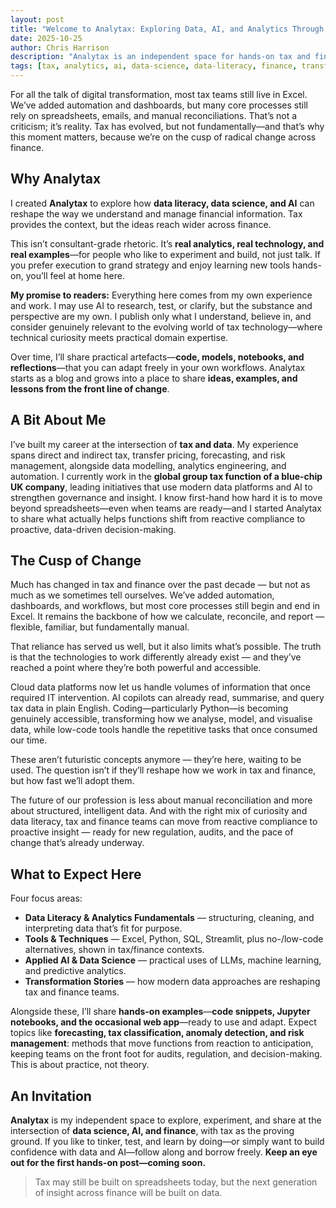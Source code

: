 ```yaml
---
layout: post
title: "Welcome to Analytax: Exploring Data, AI, and Analytics Through the Lens of Tax"
date: 2025-10-25
author: Chris Harrison
description: "Analytax is an independent space for hands-on tax and finance analytics—data literacy, data science, and AI—shared with code, notebooks, and practical examples."
tags: [tax, analytics, ai, data-science, data-literacy, finance, transformation]
---
```


For all the talk of digital transformation, most tax teams still live in Excel. We’ve added automation and dashboards, but many core processes still rely on spreadsheets, emails, and manual reconciliations. That’s not a criticism; it’s reality. Tax has evolved, but not fundamentally—and that’s why this moment matters, because we’re on the cusp of radical change across finance.

## Why Analytax

I created **Analytax** to explore how **data literacy, data science, and AI** can reshape the way we understand and manage financial information. Tax provides the context, but the ideas reach wider across finance.

This isn’t consultant-grade rhetoric. It’s **real analytics, real technology, and real examples**—for people who like to experiment and build, not just talk. If you prefer execution to grand strategy and enjoy learning new tools hands-on, you’ll feel at home here.

**My promise to readers:** Everything here comes from my own experience and work. I may use AI to research, test, or clarify, but the substance and perspective are my own. I publish only what I understand, believe in, and consider genuinely relevant to the evolving world of tax technology—where technical curiosity meets practical domain expertise.

Over time, I’ll share practical artefacts—**code, models, notebooks, and reflections**—that you can adapt freely in your own workflows. Analytax starts as a blog and grows into a place to share **ideas, examples, and lessons from the front line of change**.

## A Bit About Me

I’ve built my career at the intersection of **tax and data**. My experience spans direct and indirect tax, transfer pricing, forecasting, and risk management, alongside data modelling, analytics engineering, and automation. I currently work in the **global group tax function of a blue-chip UK company**, leading initiatives that use modern data platforms and AI to strengthen governance and insight. I know first-hand how hard it is to move beyond spreadsheets—even when teams are ready—and I started Analytax to share what actually helps functions shift from reactive compliance to proactive, data-driven decision-making.

## The Cusp of Change

Much has changed in tax and finance over the past decade — but not as much as we sometimes tell ourselves.
We’ve added automation, dashboards, and workflows, but most core processes still begin and end in Excel. It remains the backbone of how we calculate, reconcile, and report — flexible, familiar, but fundamentally manual.

That reliance has served us well, but it also limits what’s possible. The truth is that the technologies to work differently already exist — and they’ve reached a point where they’re both powerful and accessible.

Cloud data platforms now let us handle volumes of information that once required IT intervention.
AI copilots can already read, summarise, and query tax data in plain English.
Coding—particularly Python—is becoming genuinely accessible, transforming how we analyse, model, and visualise data, while low-code tools handle the repetitive tasks that once consumed our time.

These aren’t futuristic concepts anymore — they’re here, waiting to be used.
The question isn’t if they’ll reshape how we work in tax and finance, but how fast we’ll adopt them.

The future of our profession is less about manual reconciliation and more about structured, intelligent data.
And with the right mix of curiosity and data literacy, tax and finance teams can move from reactive compliance to proactive insight — ready for new regulation, audits, and the pace of change that’s already underway.

## What to Expect Here

Four focus areas:

- **Data Literacy & Analytics Fundamentals** — structuring, cleaning, and interpreting data that’s fit for purpose.  
- **Tools & Techniques** — Excel, Python, SQL, Streamlit, plus no-/low-code alternatives, shown in tax/finance contexts.  
- **Applied AI & Data Science** — practical uses of LLMs, machine learning, and predictive analytics.  
- **Transformation Stories** — how modern data approaches are reshaping tax and finance teams.

Alongside these, I’ll share **hands-on examples**—**code snippets, Jupyter notebooks, and the occasional web app**—ready to use and adapt. Expect topics like **forecasting, tax classification, anomaly detection, and risk management**: methods that move functions from reaction to anticipation, keeping teams on the front foot for audits, regulation, and decision-making. This is about practice, not theory.

## An Invitation

**Analytax** is my independent space to explore, experiment, and share at the intersection of **data science, AI, and finance**, with tax as the proving ground. If you like to tinker, test, and learn by doing—or simply want to build confidence with data and AI—follow along and borrow freely. **Keep an eye out for the first hands-on post—coming soon.**

> Tax may still be built on spreadsheets today, but the next generation of insight across finance will be built on data.